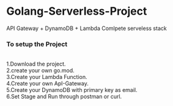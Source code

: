 # Golang-Serverless-Project
API Gateway + DynamoDB + Lambda
Comlpete serveless stack

<h3>To setup the Project</h3> <br>
1.Download the project. <br>
2.create your own go.mod.  <br>
3.Create your Lambda Function.  <br>
4.Create your own ApI-Gateway.  <br>
5.Create your DynamoDB with primary key as email.  <br>
6.Set Stage and Run through postman or curl. <br>
